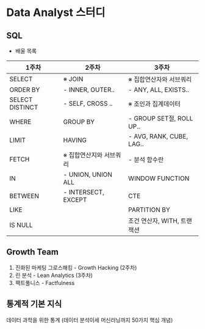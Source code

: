 # Data Analyst 스터디

## SQL
* 배울 목록

|1주차            |2주차            |3주차            |
|----------------|----------------|----------------|
|SELECT          |※ JOIN           |※ 집합연산자와 서브쿼리 |
|ORDER BY        |- INNER, OUTER..|- ANY, ALL, EXISTS..|
|SELECT DISTINCT |- SELF, CROSS ..|※ 조인과 집계데이터    |
|WHERE           |GROUP BY        |- GROUP SET절, ROLL UP..|
|LIMIT           |HAVING          | - AVG, RANK, CUBE, LAG..|
|FETCH           |※ 집합연산지와 서브쿼리 |- 분석 함수란      |
|IN              |- UNION, UNION ALL|WINDOW FUNCTION|
|BETWEEN         |- INTERSECT, EXCEPT|CTE|
|LIKE            |                |PARTITION BY|
|IS NULL         |                |조건 연산자, WITH, 트랜잭션|



## Growth Team

1) 진화된 마케팅 그로스해킹 - Growth Hacking (2주차)
2) 린 분석 - Lean Analytics (3주차)
3) 팩트풀니스 - Factfulness

## 통계적 기본 지식
데이터 과학을 위한 통계 (데이터 분석이세 머신러닝까지 50가지 핵심 개념)

